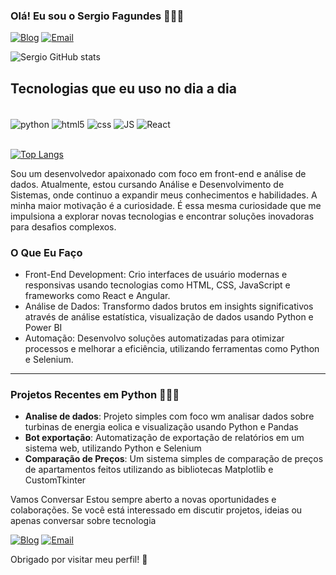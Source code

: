 ### Olá! Eu sou o Sergio Fagundes 🙋🏽‍♂️

[![Blog](https://img.shields.io/badge/LinkedIn-0077B5?style=for-the-badge&logo=linkedin&logoColor=white)](https://www.linkedin.com/in/sergio-fagundes-b20507321/)
[![Email](https://img.shields.io/badge/Microsoft_Outlook-0078D4?style=for-the-badge&logo=microsoft-outlook&logoColor=white)](https://outlook.live.com/mail/0/)



![Sergio GitHub stats](https://github-readme-stats.vercel.app/api?username=Fagundessergio&theme=blueberry)

## Tecnologias que eu uso no dia a dia

<div style="display: inline_block"></br>
    <img align="center" alt="python" src="https://img.shields.io/badge/Python-3776AB?style=for-the-badge&logo=python&logoColor=white"/>
    <img align="center" alt="html5" src="https://img.shields.io/badge/HTML5-E34F26?style=for-the-badge&logo=html5&logoColor=white"/>
    <img align="center" alt="css" src="https://img.shields.io/badge/CSS-239120?&style=for-the-badge&logo=css3&logoColor=white"/>
    <img align="center" alt="JS" src="https://img.shields.io/badge/JavaScript-F7DF1E?style=for-the-badge&logo=javascript&logoColor=black"/>
    <img align="center" alt="React" src="https://img.shields.io/badge/React-20232A?style=for-the-badge&logo=react&logoColor=61DAFB"/>
</div>
<br>

[![Top Langs](https://github-readme-stats.vercel.app/api/top-langs/?username=Fagundessergio)](https://github-readme-stats.vercel.app/api/top-langs/?username=Fagundessergio)

Sou um desenvolvedor apaixonado com foco em front-end e análise de dados. Atualmente, estou cursando Análise e Desenvolvimento de Sistemas, onde continuo a expandir meus conhecimentos e habilidades. A minha maior motivação é a curiosidade. É essa mesma curiosidade que me impulsiona a explorar novas tecnologias e encontrar soluções inovadoras para desafios complexos.

### O Que Eu Faço 
- Front-End Development: Crio interfaces de usuário modernas e responsivas usando tecnologias como HTML, CSS, JavaScript e frameworks como React e Angular.
- Análise de Dados: Transformo dados brutos em insights significativos através de análise estatística, visualização de dados usando Python e Power BI
- Automação: Desenvolvo soluções automatizadas para otimizar processos e melhorar a eficiência, utilizando ferramentas como Python e Selenium.
---
### Projetos Recentes em Python 🧑🏽‍💻
* **Analise de dados**: Projeto simples com foco wm analisar dados sobre turbinas de energia eolica e visualização usando Python e Pandas
* **Bot exportação**: Automatização de exportação de relatórios em um sistema web, utilizando Python e Selenium
* **Comparação de Preços**: Um sistema simples de comparação de preços de apartamentos feitos utilizando as bibliotecas Matplotlib e CustomTkinter


Vamos Conversar
Estou sempre aberto a novas oportunidades e colaborações. Se você está interessado em discutir projetos, ideias ou apenas conversar sobre tecnologia

[![Blog](https://img.shields.io/badge/LinkedIn-0077B5?style=for-the-badge&logo=linkedin&logoColor=white)](https://www.linkedin.com/in/sergio-fagundes-b20507321/)
[![Email](https://img.shields.io/badge/Microsoft_Outlook-0078D4?style=for-the-badge&logo=microsoft-outlook&logoColor=white)](https://outlook.live.com/mail/0/)


Obrigado por visitar meu perfil! 🚀
